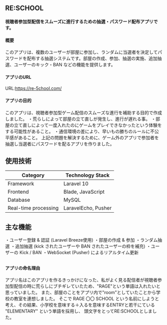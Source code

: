 ## RE:SCHOOL
#### 視聴者参加型配信をスムーズに進行するための抽選・パスワード配布アプリです。

#### 概要

このアプリは、複数のユーザーが部屋に参加し、ランダムに当選者を決定してパスワードを配布する抽選システムです。部屋の作成、参加、抽選の実施、追加抽選、ユーザーのキック・BAN などの機能を提供します。

#### アプリのURL

URL:https://re-5chool.com/

#### アプリの目的

このアプリは、視聴者参加型ゲーム配信のスムーズな進行を補助する目的で作成しました。
・荒らしによって部屋の立て直しが発生し、進行が遅れる事。
・部屋の立て直しによって一度入れたのにゲームをプレイできなかったという体験をする可能性があること。
・通信環境の差により、早いもの勝ちのルールに不公平感があること。
上記の問題を解決するために、ゲーム外のアプリで参加者を抽選し当選者にパスワードを配るアプリを作りました。

## 使用技術

| Category | Technology Stack |
| -------------------- | ---------- |
| Framework            | Laravel 10          |
| Frontend             | Blade, JavaScript   |
| Database             | MySQL               |
| Real-time processing | LaravelEcho, Pusher |

## 主な機能

・ユーザー登録 & 認証 (Laravel Breeze使用)
・部屋の作成 & 参加
・ランダム抽選
・追加抽選 (kick されたユーザーや BAN されたユーザーの枠を補充)
・ユーザーの Kick / BAN
・WebSocket (Pusher) によるリアルタイム更新

##

#### アプリの命名理由
アプリ名はこのアプリを作るきっかけになった、私がよく見る配信者が視聴者参加型配信の時に荒らしにブチギレていたため、"RAGE"という単語は入れたいと思っていました。
また、部屋のことをアプリ内で"room"としていたことから学校の教室を連想しました。
そこで
RAGE 〇〇 SCHOOL
という名前にしようと考え、その結果、小学校を意味する＋入るを意味するENTRYと若干にている "ELEMENTARY" という単語を採用し、
頭文字をとってRE:SCHOOLとしました。

